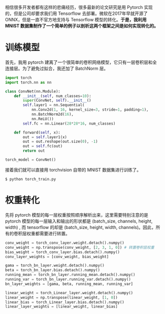 相信很多开发者都有这样的悲痛经历，很多最新的论文研究是用 Pytorch 实现的，但是公司却要求我们用 Tensorflow 去部署。微软在2017年早就开源了 ONNX，但是一直不官方地支持与 Tensorflow 模型的转化。**于是，我利用 MNIST 数据集制作了一个简单的例子以剖析这两个框架之间是如何实现转化的。**

# 训练模型
首先，我用 pytorch 建离了一个很简单的卷积网络模型，它只有一层卷积层和全连接层。为了避免过拟合，我还加了 BatchNorm 层。

```python
import torch
import torch.nn as nn

class ConvNet(nn.Module):
    def __init__(self, num_classes=10):
        super(ConvNet, self).__init__()
        self.layer1 = nn.Sequential(
            nn.Conv2d(1, 16, kernel_size=3, stride=1, padding=1),
            nn.BatchNorm2d(16),
            nn.ReLU())
        self.fc = nn.Linear(28*28*16, num_classes)

    def forward(self, x):
        out = self.layer1(x)
        out = out.reshape(out.size(0), -1)
        out = self.fc(out)
        return out

torch_model = ConvNet()
```
接着我们就可以直接用 torchvision 自带的 MNIST 数据集进行训练了。

```bashrc
$ python torch_train.py
```

# 权重转化
先将 pytorch 模型的每一层权重按照顺序解析出来，这里需要特别注意的是 pytorch 模型的每一层输入和输出的形状都是 (batch_size, channels, height, width) , 而 tensorflow 的却是 (batch_size, height, width, channels)。因此，所有的卷积层权重都需要进行转置。

```python
conv_weight = torch_conv_layer.weight.detach().numpy()
conv_weight = np.transpose(conv_weight, [2, 3, 1, 0]) # 转置卷积层权重
bias_weight = torch_conv_layer.bias.detach().numpy()
conv_layer_weights = [conv_weight, bias_weight]

gama = torch_bn_layer.weight.detach().numpy()
beta = torch_bn_layer.bias.detach().numpy()
running_mean = torch_bn_layer.running_mean.detach().numpy()
running_var = torch_bn_layer.running_var.detach().numpy()
bn_layer_weights = [gama, beta, running_mean, running_var]

linear_weight = torch_Linear_layer.weight.detach().numpy()
linear_weight = np.transpose(linear_weight, [1, 0])
linear_bias = torch_Linear_layer.bias.detach().numpy()
linear_layer_weights = [linear_weight, linear_bias]
```

